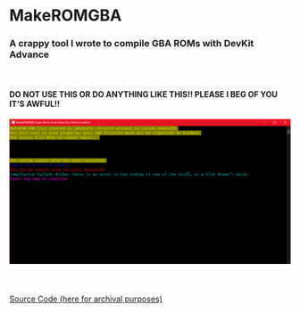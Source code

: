 <html>
<body>
<h1>MakeROMGBA</h1>
<h3>A crappy tool I wrote to compile GBA ROMs with DevKit Advance</h3> <br />
<h4>DO NOT USE THIS OR DO ANYTHING LIKE THIS!! PLEASE I BEG OF YOU IT'S AWFUL!!</h4>
<img src="../images/makeromgba/god why.png">
<br />
<br />
<br />
<br />
<a href="../downloads/MakeROMGBA.zip">Source Code (here for archival purposes)</a><br />
</body>
</html>